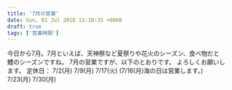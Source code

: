```yaml
---
title: '7月の営業'
date: Sun, 01 Jul 2018 13:10:35 +0000
draft: true
tags: ['営業時間']
---
```


今日から7月。7月といえば、天神祭など夏祭りや花火のシーズン、食べ物だと鱧のシーズンですね。 7月の営業ですが、以下のとおりです。 よろしくお願いします。 定休日： 7/2(月) 7/9(月) 7/17(火) (7/16(月)海の日は営業します。) 7/23(月) 7/30(月)